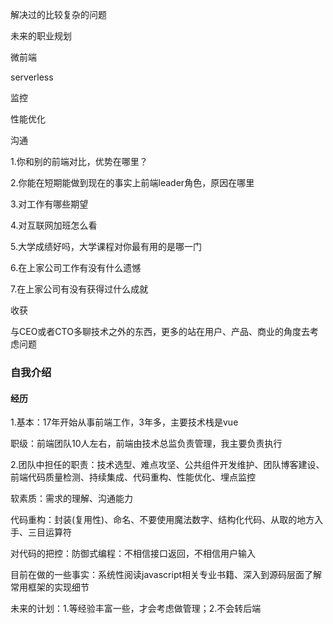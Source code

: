 解决过的比较复杂的问题

未来的职业规划

微前端

serverless

监控

性能优化

沟通





1.你和别的前端对比，优势在哪里？

2.你能在短期能做到现在的事实上前端leader角色，原因在哪里

3.对工作有哪些期望

4.对互联网加班怎么看

5.大学成绩好吗，大学课程对你最有用的是哪一门

6.在上家公司工作有没有什么遗憾

7.在上家公司有没有获得过什么成就





收获

与CEO或者CTO多聊技术之外的东西，更多的站在用户、产品、商业的角度去考虑问题

### 自我介绍

#### 经历

1.基本：17年开始从事前端工作，3年多，主要技术栈是vue

职级：前端团队10人左右，前端由技术总监负责管理，我主要负责执行

2.团队中担任的职责：技术选型、难点攻坚、公共组件开发维护、团队博客建设、前端代码质量检测、持续集成、代码重构、性能优化、埋点监控

软素质：需求的理解、沟通能力

代码重构：封装(复用性)、命名、不要使用魔法数字、结构化代码、从取的地方入手、三目运算符

对代码的把控：防御式编程：不相信接口返回，不相信用户输入



目前在做的一些事实：系统性阅读javascript相关专业书籍、深入到源码层面了解常用框架的实现细节



未来的计划：1.等经验丰富一些，才会考虑做管理；2.不会转后端

